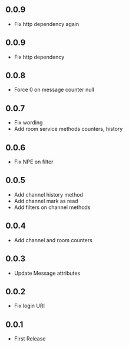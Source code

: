 ## 0.0.9

* Fix http dependency again

## 0.0.9

* Fix http dependency

## 0.0.8

* Force 0 on message counter null

## 0.0.7

* Fix wording
* Add room service methods counters, history

## 0.0.6

* Fix NPE on filter

## 0.0.5

* Add channel history method
* Add channel mark as read
* Add filters on channel methods

## 0.0.4

* Add channel and room counters

## 0.0.3

* Update Message attributes

## 0.0.2

* Fix login URI

## 0.0.1

* First Release
